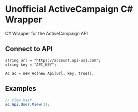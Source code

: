 # Unofficial ActiveCampaign C# Wrapper
C# Wrapper for the ActiveCampaign API

## Connect to API
```
string url = "https://account.api-us1.com";
string key = "API_KEY";

Ac ac = new Ac(new Api(url, key, true));
```

## Examples
```csharp
// View User
ac.Api.User.View(1);
```
